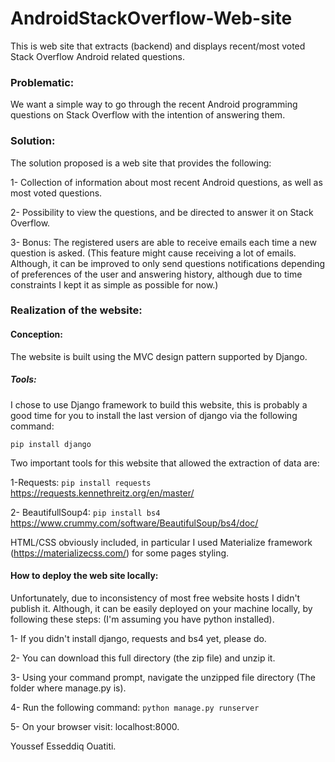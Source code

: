 
 
  # AndroidStackOverflow-Web-site
This is web site that extracts (backend) and displays recent/most voted Stack Overflow Android related questions.

### Problematic:
We want a simple way to go through the recent Android programming questions on Stack Overflow with the intention of answering them. 

### Solution: 

The solution proposed is a web site that provides the following:
  
  1- Collection of information about most recent Android questions, as well as most voted questions.
  
  2- Possibility to view the questions, and be directed to answer it on Stack Overflow. 
  
  3- Bonus: The registered users are able to receive emails each time a new question is asked. 
    (This feature might cause receiving a lot of emails. Although, it can be improved to only send questions
     notifications depending of preferences of the user and answering history, although due to time constraints I kept it as simple as possible for now.)
     
 
 ### Realization of the website:

#### Conception: 

  The website is built using the MVC design pattern supported by Django.

##### Tools: 

I chose to use Django framework to build this website, this is probably a good time for you to install the last version of django via the following command: 

``` pip install django ```

Two important tools for this website that allowed the extraction of data are:

  1-Requests:       ``` pip install requests ```  https://requests.kennethreitz.org/en/master/
  
  2- BeautifullSoup4: ``` pip install bs4 ``` https://www.crummy.com/software/BeautifulSoup/bs4/doc/

HTML/CSS obviously included, in particular I used Materialize framework (https://materializecss.com/) for some pages styling.

#### How to deploy the web site locally: 

Unfortunately, due to inconsistency of most free website hosts I didn't publish it. Although, it can be easily deployed on your machine locally, by following these steps: (I'm assuming you have python installed).

  1- If you didn't install django, requests and bs4 yet, please do.
  
  2- You can download this full directory (the zip file) and unzip it.
  
  3- Using your command prompt, navigate the unzipped file directory (The folder where manage.py is). 
  
  4- Run the following command: ``` python manage.py runserver ``` 
  
  5- On your browser visit: localhost:8000.

Youssef Esseddiq Ouatiti.
